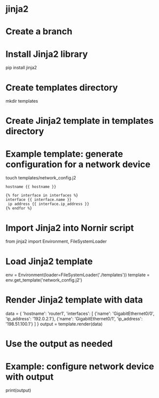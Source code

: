 # jinja2

# Create a branch

# Install Jinja2 library
pip install jinja2

# Create templates directory
mkdir templates

# Create Jinja2 template in templates directory
# Example template: generate configuration for a network device
touch templates/network_config.j2

```templates/network_config.j2
hostname {{ hostname }}

{% for interface in interfaces %}
interface {{ interface.name }}
 ip address {{ interface.ip_address }}
{% endfor %}
```

# Import Jinja2 into Nornir script
from jinja2 import Environment, FileSystemLoader

# Load Jinja2 template
env = Environment(loader=FileSystemLoader('./templates'))
template = env.get_template('network_config.j2')

# Render Jinja2 template with data
data = {
    'hostname': 'router1',
    'interfaces': [
        {'name': 'GigabitEthernet0/0', 'ip_address': '192.0.2.1'},
        {'name': 'GigabitEthernet0/1', 'ip_address': '198.51.100.1'}
    ]
}
output = template.render(data)

# Use the output as needed
# Example: configure network device with output
print(output)
